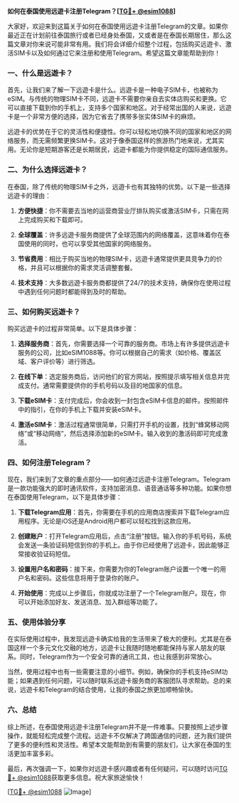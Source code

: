 **如何在泰国使用远遊卡注册Telegram？[[TG💪+ @esim1088](https://t.me/s/esim1088)]**

大家好，欢迎来到这篇关于如何在泰国使用远遊卡注册Telegram的文章。如果你最近正在计划前往泰国旅行或者已经身处泰国，又或者是在泰国长期居住，那么这篇文章对你来说可能非常有用。我们将会详细介绍整个过程，包括购买远遊卡、激活SIM卡以及如何通过它来注册和使用Telegram。希望这篇文章能帮助到你！

### 一、什么是远遊卡？

首先，让我们来了解一下远遊卡是什么。远遊卡是一种电子SIM卡，也被称为eSIM。与传统的物理SIM卡不同，远遊卡不需要你亲自去实体店购买和更换。它可以直接下载到你的手机上，支持多个国家和地区。对于经常出国的人来说，远遊卡是一个非常方便的选择，因为它省去了携带多张实体SIM卡的麻烦。

远遊卡的优势在于它的灵活性和便捷性。你可以轻松地切换不同的国家和地区的网络服务，而无需频繁更换SIM卡。这对于像泰国这样的旅游热门地来说，尤其实用。无论你是短期游客还是长期居民，远遊卡都能为你提供稳定的国际通信服务。

### 二、为什么选择远遊卡？

在泰国，除了传统的物理SIM卡之外，远遊卡也有其独特的优势。以下是一些选择远遊卡的理由：

1. **方便快捷**：你不需要去当地的运营商营业厅排队购买或激活SIM卡，只需在网上完成购买和下载即可。
   
2. **全球覆盖**：许多远遊卡服务商提供了全球范围内的网络覆盖，这意味着你在泰国使用的同时，也可以享受其他国家的网络服务。

3. **节省费用**：相比于购买当地的物理SIM卡，远遊卡通常提供更具竞争力的价格，并且可以根据你的需求灵活调整套餐。

4. **技术支持**：大多数远遊卡服务商都提供了24/7的技术支持，确保你在使用过程中遇到任何问题时都能得到及时的帮助。

### 三、如何购买远遊卡？

购买远遊卡的过程非常简单。以下是具体步骤：

1. **选择服务商**：首先，你需要选择一个可靠的服务商。市场上有许多提供远遊卡服务的公司，比如eSIM1088等。你可以根据自己的需求（如价格、覆盖区域、客户评价等）进行筛选。

2. **在线下单**：选定服务商后，访问他们的官方网站，按照提示填写相关信息并完成支付。通常需要提供你的手机号码以及目的地国家的信息。

3. **下载eSIM卡**：支付完成后，你会收到一封包含eSIM卡信息的邮件。按照邮件中的指引，在你的手机上下载并安装eSIM卡。

4. **激活eSIM卡**：激活过程通常很简单，只需打开手机的设置，找到“蜂窝移动网络”或“移动网络”，然后选择添加新的eSIM卡。输入收到的激活码即可完成激活。

### 四、如何注册Telegram？

现在，我们来到了文章的重点部分——如何通过远遊卡注册Telegram。Telegram是一款功能强大的即时通讯软件，支持加密消息、语音通话等多种功能。如果你想在泰国使用Telegram，以下是具体步骤：

1. **下载Telegram应用**：首先，你需要在手机的应用商店搜索并下载Telegram应用程序。无论是iOS还是Android用户都可以轻松找到这款应用。

2. **创建账户**：打开Telegram应用后，点击“注册”按钮。输入你的手机号码，系统会发送一条验证码短信到你的手机上。由于你已经使用了远遊卡，因此能够正常接收验证码短信。

3. **设置用户名和密码**：接下来，你需要为你的Telegram账户设置一个唯一的用户名和密码。这些信息将用于登录你的账户。

4. **开始使用**：完成以上步骤后，你就成功注册了一个Telegram账户。现在，你可以开始添加好友、发送消息、加入群组等功能了。

### 五、使用体验分享

在实际使用过程中，我发现远遊卡确实给我的生活带来了极大的便利。尤其是在泰国这样一个多元文化交融的地方，远遊卡让我随时随地都能保持与家人朋友的联系。同时，Telegram作为一个安全可靠的通讯工具，也让我感到非常放心。

当然，使用过程中也有一些需要注意的小细节。例如，确保你的手机支持eSIM功能；如果遇到任何问题，可以随时联系远遊卡服务商的客服团队寻求帮助。总的来说，远遊卡和Telegram的结合使用，让我的泰国之旅更加顺畅愉快。

### 六、总结

综上所述，在泰国使用远遊卡注册Telegram并不是一件难事。只要按照上述步骤操作，就能轻松完成整个流程。远遊卡不仅解决了跨国通信的问题，还为我们提供了更多的便利性和灵活性。希望本文能帮助到有需要的朋友们，让大家在泰国的生活更加丰富多彩。

最后，再次强调一下，如果你对远遊卡感兴趣或者有任何疑问，可以随时访问[TG💪+ @esim1088](https://t.me/s/esim1088)获取更多信息。祝大家旅途愉快！

[[TG💪+ @esim1088](https://t.me/s/esim1088) ![Image](https://i.postimg.cc/4NQfJmqS/Snipaste-2025-05-13-00-14-12.png)]